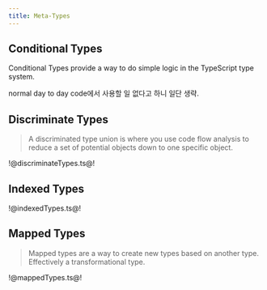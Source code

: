 ```yaml
---
title: Meta-Types
---
```


## Conditional Types

Conditional Types provide a way to do simple logic in the TypeScript type
system.

normal day to day code에서 사용할 일 없다고 하니 일단 생략.

## Discriminate Types

> A discriminated type union is where you use code flow analysis to reduce a set
> of potential objects down to one specific object.

!@discriminateTypes.ts@!

## Indexed Types

!@indexedTypes.ts@!

## Mapped Types

> Mapped types are a way to create new types based on another type. Effectively
> a transformational type.

!@mappedTypes.ts@!
